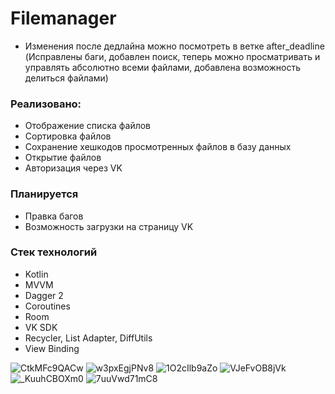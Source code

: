 # Filemanager

* Изменения после дедлайна можно посмотреть в ветке after_deadline (Исправлены баги, добавлен поиск, теперь можно просматривать и управлять абсолютно всеми файлами, добавлена возможность делиться файлами)

### Реализовано:
* Отображение списка файлов
* Сортировка файлов
* Сохранение хешкодов просмотренных файлов в базу данных
* Открытие файлов
* Авторизация через VK

### Планируется 
* Правка багов
* Возможность загрузки на страницу VK

### Стек технологий
* Kotlin
* MVVM
* Dagger 2
* Coroutines
* Room
* VK SDK
* Recycler, List Adapter, DiffUtils
* View Binding

![CtkMFc9QACw](https://github.com/zyzzois/FilemanagerApp/assets/53741925/d90d0298-e209-4171-a6bd-f65e7975bb62)
![w3pxEgjPNv8](https://github.com/zyzzois/FilemanagerApp/assets/53741925/ce0c8156-a0d5-4f30-b443-a7f261a1b60f)
![1O2cIlb9aZo](https://github.com/zyzzois/FilemanagerApp/assets/53741925/4ed17049-b539-43b0-8bf1-4ffc73c94cb9)
![VJeFvOB8jVk](https://github.com/zyzzois/FilemanagerApp/assets/53741925/709e28af-7aed-463b-a518-8dda4562d22c)
![_KuuhCBOXm0](https://github.com/zyzzois/FilemanagerApp/assets/53741925/24906f6d-8d75-4732-9ce6-ef6199013688)
![7uuVwd71mC8](https://github.com/zyzzois/FilemanagerApp/assets/53741925/fc7dfdf9-3a1f-4040-820c-ef242b9ae85e)

